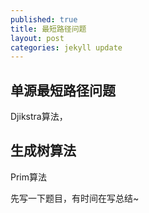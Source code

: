 ```yaml
---
published: true
title: 最短路径问题
layout: post
categories: jekyll update
---
```




## 单源最短路径问题
Djikstra算法，

## 生成树算法
Prim算法

先写一下题目，有时间在写总结~
